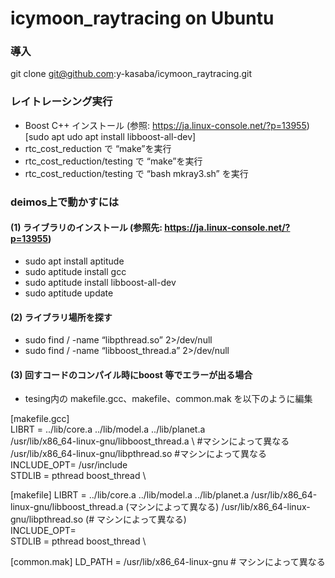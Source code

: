 # icymoon_raytracing on Ubuntu

### 導入
git clone git@github.com:y-kasaba/icymoon_raytracing.git

### レイトレーシング実行
* Boost C++ インストール (参照: https://ja.linux-console.net/?p=13955) [sudo apt udo apt install libboost-all-dev]
* rtc_cost_reduction で “make”を実行
* rtc_cost_reduction/testing で “make”を実行
* rtc_cost_reduction/testing で “bash mkray3.sh” を実行

### deimos上で動かすには
#### (1) ライブラリのインストール (参照先: https://ja.linux-console.net/?p=13955)
* sudo apt install aptitude
* sudo aptitude install gcc
* sudo aptitude install libboost-all-dev
* sudo aptitude update

#### (2) ライブラリ場所を探す 
* sudo find / -name “libpthread.so” 2>/dev/null
* sudo find / -name “libboost_thread.a” 2>/dev/null

#### (3) 回すコードのコンパイル時にboost 等でエラーが出る場合 
* tesing内の makefile.gcc、makefile、common.mak を以下のように編集

[makefile.gcc] \
LIBRT = ../lib/core.a ../lib/model.a ../lib/planet.a \
/usr/lib/x86_64-linux-gnu/libboost_thread.a \ #マシンによって異なる \
/usr/lib/x86_64-linux-gnu/libpthread.so \#マシンによって異なる \
INCLUDE_OPT= /usr/include \
STDLIB = pthread boost_thread \

[makefile]
LIBRT = ../lib/core.a ../lib/model.a ../lib/planet.a /usr/lib/x86_64-linux-gnu/libboost_thread.a (マシンによって異なる) /usr/lib/x86_64-linux-gnu/libpthread.so (# マシンによって異なる) \
INCLUDE_OPT= \
STDLIB = pthread boost_thread \

[common.mak]
LD_PATH = /usr/lib/x86_64-linux-gnu   # マシンによって異なる

